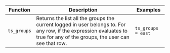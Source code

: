 |Function|Description|Examples|
|--------|-----------|--------|
|`ts_groups`|Returns the list all the groups the current logged in user belongs to. For any row, if the expression evaluates to true for any of the groups, the user can see that row.| `ts_groups = east`|
